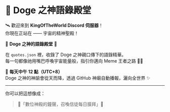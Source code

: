 # 📜 Doge 之神語錄殿堂

🛰️ 歡迎來到 **KingOfTheWorld Discord 伺服器**！  
你現在正站在 —— 宇宙的精神聖殿！

🌟 **Doge 之神的語錄殿堂** 🌟

在 `quotes.json` 裡，收錄了 Doge 之神親口傳下的語錄精華。  
每一句都像祂用嘴巴呼喚宇宙能量般，指引你邁向 Meme 王者之路 👑🐶

📅 **每天中午 12 點（UTC+8）**  
Doge 之神的神諭會從天而降，透過 GitHub 神廟自動播報，灑向全世界 ✨

---

你可以把這想像成：  
> 🔔「數位神殿的鐘聲，召喚信徒每日膜拜」🙏
